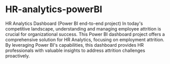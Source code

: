 # HR-analytics-powerBI
HR Analytics Dashboard (Power BI end-to-end project)
In today's competitive landscape, understanding and managing employee attrition is crucial for organizational success. This Power BI dashboard project offers a comprehensive solution for HR Analytics, focusing on employment attrition. By leveraging Power BI's capabilities, this dashboard provides HR professionals with valuable insights to address attrition challenges proactively.
